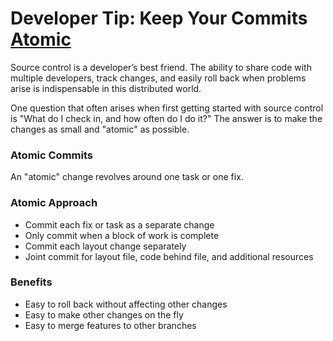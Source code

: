 # Developer Tip: Keep Your Commits [Atomic](https://www.freshconsulting.com/insights/blog/atomic-commits/)

Source control is a developer’s best friend. The ability to share code
with multiple developers, track changes, and easily roll back when problems
arise is indispensable in this distributed world.

One question that often arises when first getting started with source
control is "What do I check in, and how often do I do it?"
The answer is to make the changes as small and "atomic" as possible.


### Atomic Commits

An "atomic" change revolves around one task or one fix.


### Atomic Approach

- Commit each fix or task as a separate change
- Only commit when a block of work is complete
- Commit each layout change separately
- Joint commit for layout file, code behind file, and additional resources


### Benefits

- Easy to roll back without affecting other changes
- Easy to make other changes on the fly
- Easy to merge features to other branches
